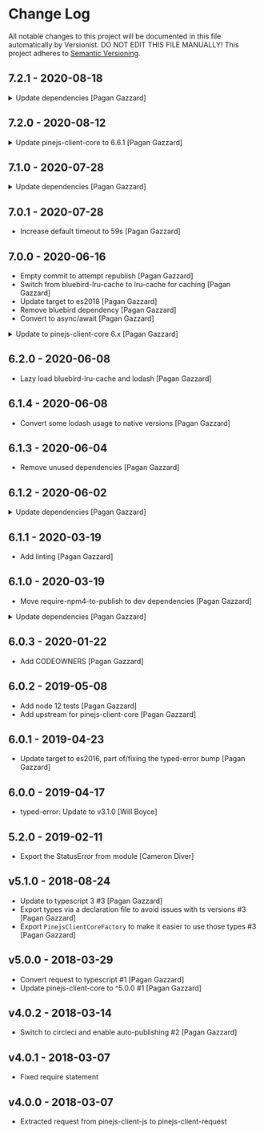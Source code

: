 # Change Log

All notable changes to this project will be documented in this file
automatically by Versionist. DO NOT EDIT THIS FILE MANUALLY!
This project adheres to [Semantic Versioning](http://semver.org/).

## 7.2.1 - 2020-08-18


<details>
<summary> Update dependencies [Pagan Gazzard] </summary>

> ### pinejs-client-js-6.7.1 - 2020-08-12
> 
> * Fix prepare $count typings [Pagan Gazzard]
> 
> ### pinejs-client-js-6.7.0 - 2020-08-12
> 
> * Improve typings for request/post/put/patch/delete [Pagan Gazzard]
> 
</details>

## 7.2.0 - 2020-08-12


<details>
<summary> Update pinejs-client-core to 6.6.1 [Pagan Gazzard] </summary>

> ### typed-error-3.2.1 - 2020-08-05
> 
> * Update dependencies [Pagan Gazzard]
> 
> ### pinejs-client-js-6.6.1 - 2020-08-11
> 
> * Fix typing when id is specified to be `AnyObject | undefined` [Pagan Gazzard]
> 
> ### pinejs-client-js-6.6.0 - 2020-08-11
> 
> * Deprecate `$expand: { 'a/$count': {...} }` [Pagan Gazzard]
> * Deprecate `resource: 'a/$count'` and update typings to reflect it [Pagan Gazzard]
> 
> ### pinejs-client-js-6.5.0 - 2020-08-11
> 
> * Add `options: { $count: { ... } }` sugar for top level $count [Pagan Gazzard]
> * Add `$expand: { a: { $count: { ... } } }` sugar for $count in expands [Pagan Gazzard]
> 
> ### pinejs-client-js-6.4.0 - 2020-08-11
> 
> * Improve return typing of `subscribe` method [Pagan Gazzard]
> 
> ### pinejs-client-js-6.3.0 - 2020-08-11
> 
> * Fix Poll.on typings [Pagan Gazzard]
> * Improve return typing when id is passed to GET methods [Pagan Gazzard]
> * Remove `PromiseResult` type, use `Promise<PromiseResultTypes>` instead [Pagan Gazzard]
> * Remove `PromiseObj` type, use `Promise<{}>` instead [Pagan Gazzard]
> 
> ### pinejs-client-js-6.2.0 - 2020-08-10
> 
> * Add `$filter: { a: { $count: 1 } }` sugar for $count in filters [Pagan Gazzard]
> 
> ### pinejs-client-js-6.1.2 - 2020-08-10
> 
> * Remove redundant ParamsObj/SubscribeParamsObj types [Pagan Gazzard]
> 
> ### pinejs-client-js-6.1.1 - 2020-08-10
> 
> * Make use of `mapObj` helper in more places [Pagan Gazzard]
> * Use `Object.keys` in preference to `hasOwnProperty` where applicable [Pagan Gazzard]
> 
</details>

## 7.1.0 - 2020-07-28


<details>
<summary> Update dependencies [Pagan Gazzard] </summary>

> ### pinejs-client-js-6.1.0 - 2020-07-21
> 
> * Add support for using named ids [Pagan Gazzard]
> 
> ### pinejs-client-js-6.0.1 - 2020-06-19
> 
> * Drop unnecessary async from request() [Thodoris Greasidis]
> 
</details>

## 7.0.1 - 2020-07-28

* Increase default timeout to 59s [Pagan Gazzard]

## 7.0.0 - 2020-06-16

* Empty commit to attempt republish [Pagan Gazzard]
* Switch from bluebird-lru-cache to lru-cache for caching [Pagan Gazzard]
* Update target to es2018 [Pagan Gazzard]
* Remove bluebird dependency [Pagan Gazzard]
* Convert to async/await [Pagan Gazzard]

<details>
<summary> Update to pinejs-client-core 6.x [Pagan Gazzard] </summary>

> ### pinejs-client-js-6.0.0 - 2020-06-04
> 
> * Increase minimum es version to es2015 [Pagan Gazzard]
> * Convert to async/await [Pagan Gazzard]
> * Remove now unnecessary PinejsClientCoreFactory [Pagan Gazzard]
> * Switch to using native promises [Pagan Gazzard]
> * Drop support for deprecated request overrides [Pagan Gazzard]
> * Drop support for deprecated `query` method [Pagan Gazzard]
> * Drop support for deprecated string based requests [Pagan Gazzard]
> * Use `;` for expand options instead of `&` [Pagan Gazzard]
</details>

## 6.2.0 - 2020-06-08

* Lazy load bluebird-lru-cache and lodash [Pagan Gazzard]

## 6.1.4 - 2020-06-08

* Convert some lodash usage to native versions [Pagan Gazzard]

## 6.1.3 - 2020-06-04

* Remove unused dependencies [Pagan Gazzard]

## 6.1.2 - 2020-06-02


<details>
<summary> Update dependencies [Pagan Gazzard] </summary>

> ### pinejs-client-js-5.8.0 - 2020-05-29
> 
> * Generate optional builds for es2015/es2018 as well as the default es5 [Pagan Gazzard]

> ### pinejs-client-js-5.7.1 - 2020-05-25
> 
> * Update dependencies [Pagan Gazzard]

> ### pinejs-client-js-5.7.0 - 2020-04-15
> 
> * Make transformGetResult a method , to ease overriding the get method [Thodoris Greasidis]
</details>

## 6.1.1 - 2020-03-19

* Add linting [Pagan Gazzard]

## 6.1.0 - 2020-03-19

* Move require-npm4-to-publish to dev dependencies [Pagan Gazzard]

<details>
<summary> Update dependencies [Pagan Gazzard] </summary>

> ### typed-error-3.2.0 - 2019-11-20
> 
> * update deps and specify minimum engine requirements [Will Boyce]

> ### pinejs-client-js-5.6.11 - 2020-02-21
> 
> * 🐛: Fix missing `deprecated.getStringParams` function [Andreas Fitzek]

> ### pinejs-client-js-5.6.10 - 2020-02-14
> 
> * Update to resin-lint 3.x [Pagan Gazzard]

> ### pinejs-client-js-5.6.9 - 2020-02-14
> 
> * CircleCI: Remove deploy job as it's handled by balenaCI [Pagan Gazzard]

> ### pinejs-client-js-5.6.8 - 2020-02-14
> 
> * Add the missing `method` on the post method [Thodoris Greasidis]

> ### pinejs-client-js-5.6.7 - 2020-02-14
> 
> * Deprecate request overrides [Pagan Gazzard]
> * Deprecate queries using a string url [Pagan Gazzard]
> * Deprecate `query` in favor of `get` [Pagan Gazzard]

> ### pinejs-client-js-5.6.6 - 2020-02-14
> 
> * Allow resource/$count in $filter [Pagan Gazzard]

> ### pinejs-client-js-5.6.5 - 2020-01-30
> 
> * Remove `defaults` helper in favour of `??` [Pagan Gazzard]

> ### pinejs-client-js-5.6.4 - 2020-01-30
> 
> * Avoid allocations when destroying a poll [Pagan Gazzard]

> ### pinejs-client-js-5.6.3 - 2020-01-30
> 
> * Improve `RawFilter` typing [Pagan Gazzard]

> ### pinejs-client-js-5.6.2 - 2020-01-29
> 
> * Update dependencies [Pagan Gazzard]

> ### pinejs-client-js-5.6.1 - 2020-01-22
> 
> * Switch most CODEOWNERS entries to a team [Pagan Gazzard]

> ### pinejs-client-js-5.6.0 - 2019-07-12
> 
> * Add 'upsert' method supporting natural keys, requires Pinejs ^10.19.1 [Thodoris Greasidis]

> ### pinejs-client-js-5.5.4 - 2019-06-18
> 
> * Remove unnecessary `string` type that is handled by the `Params` type [Pagan Gazzard]

> ### pinejs-client-js-5.5.3 - 2019-06-18
> 
> * Use an .npmrc to prevent creating a package-lock on each install [Thodoris Greasidis]

> ### pinejs-client-js-5.5.2 - 2019-06-10
> 
> * Add some type casting so that it compiles on TypeScript 3.5 [Thodoris Greasidis]

> ### pinejs-client-js-5.5.1 - 2019-05-15
> 
> * Fix downstream declaration creation errors due to `Dictionary` [Pagan Gazzard]

> ### pinejs-client-js-5.5.0 - 2019-05-15
> 
> * Add a prepare method that prepares a query into a function [Pagan Gazzard]

> ### pinejs-client-js-5.4.1 - 2019-05-10
> 
> * Add CODEOWNERS [Gergely Imreh]

> ### pinejs-client-js-5.4.0 - 2019-05-10
> 
> * Add support for parameter aliases in resource ids [Pagan Gazzard]

> ### pinejs-client-js-5.3.10 - 2019-05-10
> 
> * Deduplicate transformation of GET results [Pagan Gazzard]

> ### pinejs-client-js-5.3.9 - 2019-05-10
> 
> * Simplify how we expose types, which means `subscribe` is now exposed [Pagan Gazzard]

> ### pinejs-client-js-5.3.8 - 2019-05-09
> 
> * Add automatic formatting via prettier [Pagan Gazzard]

> ### pinejs-client-js-5.3.7 - 2019-05-08
> 
> * Remove node 4 build, add node 12 [Pagan Gazzard]
> * Add .versionbot/CHANGELOG.yml for downstream changelogs [Pagan Gazzard]
</details>

## 6.0.3 - 2020-01-22

* Add CODEOWNERS [Pagan Gazzard]

## 6.0.2 - 2019-05-08

* Add node 12 tests [Pagan Gazzard]
* Add upstream for pinejs-client-core [Pagan Gazzard]

## 6.0.1 - 2019-04-23

* Update target to es2016, part of/fixing the typed-error bump [Pagan Gazzard]

## 6.0.0 - 2019-04-17

* typed-error: Update to v3.1.0 [Will Boyce]

## 5.2.0 - 2019-02-11

* Export the StatusError from module [Cameron Diver]

## v5.1.0 - 2018-08-24

* Update to typescript 3 #3 [Pagan Gazzard]
* Export types via a declaration file to avoid issues with ts versions #3 [Pagan Gazzard]
* Export `PinejsClientCoreFactory` to make it easier to use those types #3 [Pagan Gazzard]

## v5.0.0 - 2018-03-29

* Convert request to typescript #1 [Pagan Gazzard]
* Update pinejs-client-core to ^5.0.0 #1 [Pagan Gazzard]

## v4.0.2 - 2018-03-14

* Switch to circleci and enable auto-publishing #2 [Pagan Gazzard]

## v4.0.1 - 2018-03-07

* Fixed require statement

## v4.0.0 - 2018-03-07

* Extracted request from pinejs-client-js to pinejs-client-request
